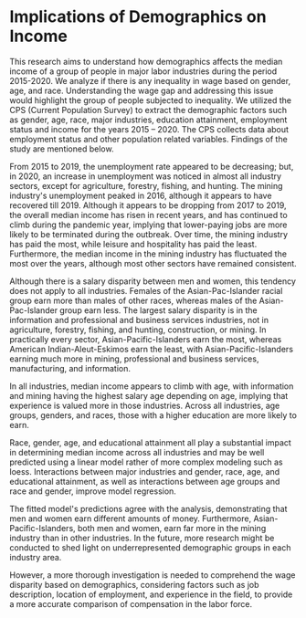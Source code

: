 # Implications of Demographics on Income

This research aims to understand how demographics affects the median income of a group of people in major labor industries during the period 2015-2020. We analyze if there is any inequality in wage based on gender, age, and race. Understanding the wage gap and addressing this issue would highlight the group of people subjected to inequality. We utilized the CPS (Current Population Survey) to extract the demographic factors such as gender, age, race, major industries, education attainment, employment status and income for the years 2015 – 2020. The CPS collects data about employment status and other population related variables. Findings of the study are mentioned below. 

From 2015 to 2019, the unemployment rate appeared to be decreasing; but, in 2020, an increase in unemployment was noticed in almost all industry sectors, except for agriculture, forestry, fishing, and hunting. The mining industry's unemployment peaked in 2016, although it appears to have recovered till 2019. Although it appears to be dropping from 2017 to 2019, the overall median income has risen in recent years, and has continued to climb during the pandemic year, implying that lower-paying jobs are more likely to be terminated during the outbreak. Over time, the mining industry has paid the most, while leisure and hospitality has paid the least. Furthermore, the median income in the mining industry has fluctuated the most over the years, although most other sectors have remained consistent. 

Although there is a salary disparity between men and women, this tendency does not apply to all industries. Females of the Asian-Pac-Islander racial group earn more than males of other races, whereas males of the Asian-Pac-Islander group earn less. The largest salary disparity is in the information and professional and business services industries, not in agriculture, forestry, fishing, and hunting, construction, or mining. In practically every sector, Asian-Pacific-Islanders earn the most, whereas American Indian-Aleut-Eskimos earn the least, with Asian-Pacific-Islanders earning much more in mining, professional and business services, manufacturing, and information. 

In all industries, median income appears to climb with age, with information and mining having the highest salary age depending on age, implying that experience is valued more in those industries. Across all industries, age groups, genders, and races, those with a higher education are more likely to earn. 

Race, gender, age, and educational attainment all play a substantial impact in determining median income across all industries and may be well predicted using a linear model rather of more complex modeling such as loess. Interactions between major industries and gender, race, age, and educational attainment, as well as interactions between age groups and race and gender, improve model regression.

The fitted model's predictions agree with the analysis, demonstrating that men and women earn different amounts of money. Furthermore, Asian-Pacific-Islanders, both men and women, earn far more in the mining industry than in other industries. In the future, more research might be conducted to shed light on underrepresented demographic groups in each industry area.

However, a more thorough investigation is needed to comprehend the wage disparity based on demographics, considering factors such as job description, location of employment, and experience in the field, to provide a more accurate comparison of compensation in the labor force.
